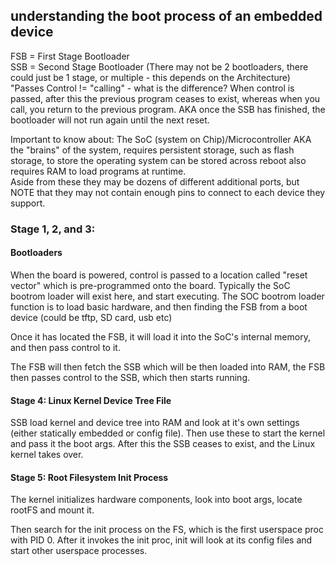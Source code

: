 ## understanding the boot process of an embedded device  

FSB = First Stage Bootloader  
SSB = Second Stage Bootloader
(There may not be 2 bootloaders, there could just be 1 stage, or multiple - this depends on the Architecture)
"Passes Control != "calling" - what is the difference? When control is passed, after this the previous program ceases to exist, whereas when you call, you return to the previous program. AKA once the SSB has finished, the bootloader will not run again until the next reset.

Important to know about: The SoC (system on Chip)/Microcontroller AKA the "brains" of the system, requires persistent storage, such as flash storage, to store the operating system can be stored across reboot
also requires RAM to load programs at runtime.  
Aside from these they may be dozens of different additional ports, but NOTE that they may not contain enough pins to connect to each device they support.  

### Stage 1, 2, and 3:
#### Bootloaders
When the board is powered, control is passed to a location called "reset vector" which is pre-programmed onto the board.
Typically the SoC bootrom loader will exist here, and start executing.
The SOC bootrom loader function is to load basic hardware, and then finding the FSB from a boot device (could be tftp, SD card, usb etc)

Once it has located the FSB, it will load it into the SoC's internal memory, and then pass control to it.  

The FSB will then fetch the SSB which will be then loaded into RAM, the FSB then passes control to the SSB, which then starts running.  

#### Stage 4: Linux Kernel Device Tree File
SSB load kernel and device tree into RAM and look at it's own settings (either statically embedded or config file).  Then use these to start the kernel and pass it the boot args. After this the SSB ceases to exist, and the Linux kernel takes over.

#### Stage 5: Root Filesystem Init Process
The kernel initializes hardware components, look into boot args, locate rootFS and mount it. 

Then search for the init process on the FS, which is the first userspace proc with PID 0. After it invokes the init proc, init will look at its config files and start other userspace processes.

